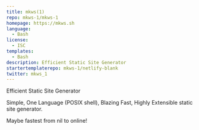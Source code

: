 ```yaml
---
title: mkws(1)
repo: mkws-1/mkws-1
homepage: https://mkws.sh
language:
  - Bash
license:
  - ISC
templates:
  - Bash
description: Efficient Static Site Generator
startertemplaterepo: mkws-1/netlify-blank
twitter: mkws_1
---
```


Efficient Static Site Generator

Simple, One Language (POSIX shell), Blazing Fast, Highly Extensible
static site generator.

Maybe fastest from nil to online!